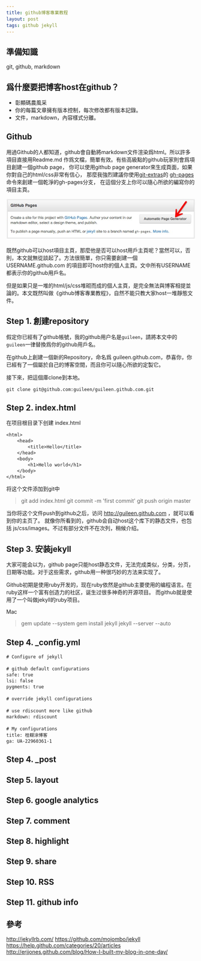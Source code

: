 ```yaml
---
title: github博客專業教程
layout: post
tags: github jekyll
---
```


## 準備知識
git, github, markdown

## 爲什麼要把博客host在github？

* 彰顯碼農風采
* 你的每篇文章擁有版本控制，每次修改都有版本記錄。
* 文件，markdown，內容樣式分離。

## Github
用過Github的人都知道，github會自動將markdown文件渲染爲html。所以許多項目直接用Readme.md 作爲文檔，簡單有效。有些高級點的github玩家則會爲項目創建一個github page，
你可以使用github page generator來生成頁面，如果你對自己的html/css非常有信心，
那麼我強烈建議你使用[git-extras](https://github.com/visionmedia/git-extras)的
[gh-pages](https://github.com/visionmedia/git-extras/blob/master/bin/git-gh-pages)命令來創建一個乾淨的gh-pages分支，
在這個分支上你可以隨心所欲的編寫你的項目主頁。

![github page generator](/upload/2012/github-page-gen.png)

既然github可以host項目主頁，那麼他是否可以host用戶主頁呢？當然可以，否則，本文就無從談起了。方法很簡單，你只需要創建一個 USERNAME.github.com 的項目即可host你的個人主頁。文中所有USERNAME都表示你的github用戶名。

但是如果只是一堆的html/js/css堆砌而成的個人主頁，是完全無法與博客相提並論的。本文既然叫做《github博客專業教程》，自然不能只教大家host一堆靜態文件。

## Step 1. 創建repository

假定你已經有了github帳號，我的github用户名是`guileen`，請將本文中的`guileen`一律替換爲你的github用戶名。

在github上創建一個新的Repository，命名爲 guileen.github.com，恭喜你，你已經有了一個屬於自己的博客空間，而且你可以隨心所欲的定製它。

接下來，把這個庫clone到本地。

    git clone git@github.com:guileen/guileen.github.com.git

## Step 2. index.html

在项目根目录下创建 index.html

    <html>
        <head>
            <title>Hello</title>
        </head>
        <body>
            <h1>Hello world</h1>
        </body>
    </html>

将这个文件添加到git中

> git add index.html
> git commit -m 'first commit'
> git push origin master

当你将这个文件push到github之后，访问 http://guileen.github.com ，就可以看到你的主页了。
就像你所看到的，github会自动host这个库下的静态文件，也包括 js/css/images。不过有部分文件不在次列，稍候介绍。

## Step 3. 安装jekyll

大家可能会以为，github page只能host静态文件，无法完成类似，分类，分页，日期等功能。对于这些需求，github用一种很巧妙的方法来实现了。

Github初期是使用ruby开发的，现在ruby依然是github主要使用的编程语言。在ruby这样一个富有创造力的社区，诞生过很多神奇的开源项目。
而github就是使用了一个叫做jekyll的ruby项目。

Mac

> gem update --system
> gem install jekyll
> jekyll --server --auto

## Step 4. _config.yml

    # Configure of jekyll

    # github default configurations
    safe: true
    lsi: false
    pygments: true

    # override jekyll configurations

    # use rdiscount more like github
    markdown: rdiscount

    # My configurations
    title: 桂糊涂博客
    ga: UA-22960361-1 


## Step 4. \_post

## Step 5. layout

## Step 6. google analytics

## Step 7. comment

## Step 8. highlight

## Step 9. share

## Step 10. RSS

## Step 11. github info

## 參考
http://jekyllrb.com/
https://github.com/mojombo/jekyll
https://help.github.com/categories/20/articles
http://erjjones.github.com/blog/How-I-built-my-blog-in-one-day/